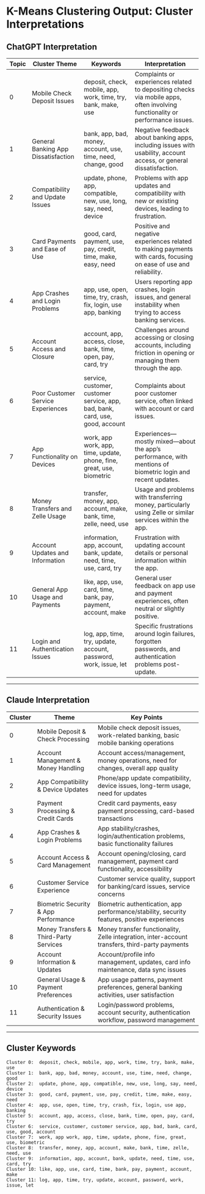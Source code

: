 # K-Means Clustering Output: Cluster Interpretations

## ChatGPT Interpretation

| Topic | Cluster Theme                       | Keywords                                                                      | Interpretation                                                                                                               |
| ----- | ----------------------------------- | ----------------------------------------------------------------------------- | ---------------------------------------------------------------------------------------------------------------------------- |
| 0     | Mobile Check Deposit Issues         | deposit, check, mobile, app, work, time, try, bank, make, use                 | Complaints or experiences related to depositing checks via mobile apps, often involving functionality or performance issues. |
| 1     | General Banking App Dissatisfaction | bank, app, bad, money, account, use, time, need, change, good                 | Negative feedback about banking apps, including issues with usability, account access, or general dissatisfaction.           |
| 2     | Compatibility and Update Issues     | update, phone, app, compatible, new, use, long, say, need, device             | Problems with app updates and compatibility with new or existing devices, leading to frustration.                            |
| 3     | Card Payments and Ease of Use       | good, card, payment, use, pay, credit, time, make, easy, need                 | Positive and negative experiences related to making payments with cards, focusing on ease of use and reliability.            |
| 4     | App Crashes and Login Problems      | app, use, open, time, try, crash, fix, login, use app, banking                | Users reporting app crashes, login issues, and general instability when trying to access banking services.                   |
| 5     | Account Access and Closure          | account, app, access, close, bank, time, open, pay, card, try                 | Challenges around accessing or closing accounts, including friction in opening or managing them through the app.             |
| 6     | Poor Customer Service Experiences   | service, customer, customer service, app, bad, bank, card, use, good, account | Complaints about poor customer service, often linked with account or card issues.                                            |
| 7     | App Functionality on Devices        | work, app work, app, time, update, phone, fine, great, use, biometric         | Experiences—mostly mixed—about the app’s performance, with mentions of biometric login and recent updates.                   |
| 8     | Money Transfers and Zelle Usage     | transfer, money, app, account, make, bank, time, zelle, need, use             | Usage and problems with transferring money, particularly using Zelle or similar services within the app.                     |
| 9     | Account Updates and Information     | information, app, account, bank, update, need, time, use, card, try           | Frustration with updating account details or personal information within the app.                                            |
| 10    | General App Usage and Payments      | like, app, use, card, time, bank, pay, payment, account, make                 | General user feedback on app use and payment experiences, often neutral or slightly positive.                                |
| 11    | Login and Authentication Issues     | log, app, time, try, update, account, password, work, issue, let              | Specific frustrations around login failures, forgotten passwords, and authentication problems post-update.                   |

---

## Claude Interpretation

| Cluster | Theme                                  | Key Points                                                                                     |
| ------- | -------------------------------------- | ---------------------------------------------------------------------------------------------- |
| 0       | Mobile Deposit & Check Processing      | Mobile check deposit issues, work-related banking, basic mobile banking operations             |
| 1       | Account Management & Money Handling    | Account access/management, money operations, need for changes, overall app quality             |
| 2       | App Compatibility & Device Updates     | Phone/app update compatibility, device issues, long-term usage, need for updates               |
| 3       | Payment Processing & Credit Cards      | Credit card payments, easy payment processing, card-based transactions                         |
| 4       | App Crashes & Login Problems           | App stability/crashes, login/authentication problems, basic functionality failures             |
| 5       | Account Access & Card Management       | Account opening/closing, card management, payment card functionality, accessibility            |
| 6       | Customer Service Experience            | Customer service quality, support for banking/card issues, service concerns                    |
| 7       | Biometric Security & App Performance   | Biometric authentication, app performance/stability, security features, positive experiences   |
| 8       | Money Transfers & Third-Party Services | Money transfer functionality, Zelle integration, inter-account transfers, third-party payments |
| 9       | Account Information & Updates          | Account/profile info management, updates, card info maintenance, data sync issues              |
| 10      | General Usage & Payment Preferences    | App usage patterns, payment preferences, general banking activities, user satisfaction         |
| 11      | Authentication & Security Issues       | Login/password problems, account security, authentication workflow, password management        |

---

## Cluster Keywords

```
Cluster 0:  deposit, check, mobile, app, work, time, try, bank, make, use
Cluster 1:  bank, app, bad, money, account, use, time, need, change, good
Cluster 2:  update, phone, app, compatible, new, use, long, say, need, device
Cluster 3:  good, card, payment, use, pay, credit, time, make, easy, need
Cluster 4:  app, use, open, time, try, crash, fix, login, use app, banking
Cluster 5:  account, app, access, close, bank, time, open, pay, card, try
Cluster 6:  service, customer, customer service, app, bad, bank, card, use, good, account
Cluster 7:  work, app work, app, time, update, phone, fine, great, use, biometric
Cluster 8:  transfer, money, app, account, make, bank, time, zelle, need, use
Cluster 9:  information, app, account, bank, update, need, time, use, card, try
Cluster 10: like, app, use, card, time, bank, pay, payment, account, make
Cluster 11: log, app, time, try, update, account, password, work, issue, let
```
